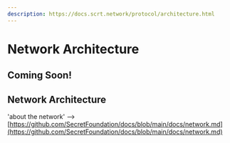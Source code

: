 ```yaml
---
description: https://docs.scrt.network/protocol/architecture.html
---
```


# Network Architecture

## Coming Soon!

## Network Architecture&#x20;

'about the network' --> [https://github.com/SecretFoundation/docs/blob/main/docs/network.md](https://github.com/SecretFoundation/docs/blob/main/docs/network.md)



